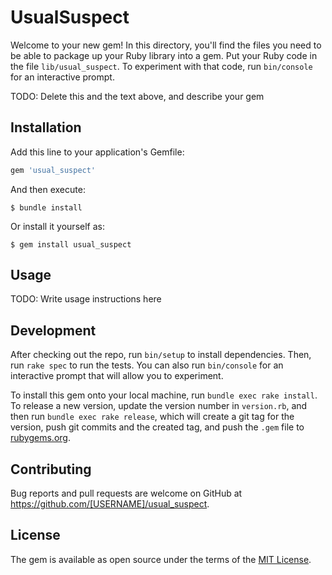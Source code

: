 # UsualSuspect

Welcome to your new gem! In this directory, you'll find the files you need to be able to package up your Ruby library into a gem. Put your Ruby code in the file `lib/usual_suspect`. To experiment with that code, run `bin/console` for an interactive prompt.

TODO: Delete this and the text above, and describe your gem

## Installation

Add this line to your application's Gemfile:

```ruby
gem 'usual_suspect'
```

And then execute:

    $ bundle install

Or install it yourself as:

    $ gem install usual_suspect

## Usage

TODO: Write usage instructions here

## Development

After checking out the repo, run `bin/setup` to install dependencies. Then, run `rake spec` to run the tests. You can also run `bin/console` for an interactive prompt that will allow you to experiment.

To install this gem onto your local machine, run `bundle exec rake install`. To release a new version, update the version number in `version.rb`, and then run `bundle exec rake release`, which will create a git tag for the version, push git commits and the created tag, and push the `.gem` file to [rubygems.org](https://rubygems.org).

## Contributing

Bug reports and pull requests are welcome on GitHub at https://github.com/[USERNAME]/usual_suspect.

## License

The gem is available as open source under the terms of the [MIT License](https://opensource.org/licenses/MIT).
